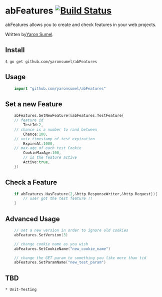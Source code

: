 # abFeatures [![Build Status](https://travis-ci.org/yaronsumel/abFeatures.svg?branch=master)](https://travis-ci.org/yaronsumel/abFeatures)

abFeatures allows you to create and check features in your web projects.

Written by[Yaron Sumel](http://sumel.me).

## Install

    $ go get github.com/yaronsumel/abFeatures

## Usage

```go
    import "github.com/yaronsumel/abFeatures"
```

## Set a new Feature

```go
	abFeatures.SetNewFeature(&abFeatures.TestFeature{
	// feature id
		TestId:2,
	// chance is a number to rand between
		Chance:100,
	// unix timestamp of test expiration
		ExpireAt:1000,
	// max-age of each test Cookie
		CookieMaxAge:100,
    	// is the feature active
		Active:true,
	})
```


## Check a Feature

```go
	if abFeatures.HasFeature(2,&http.ResponseWriter,&http.Request}){
		// user got the test feature !!
	}
```

## Advanced Usage


```go
    // set a new version in order to ignore old cookies
	abFeatures.SetVersion(3)

    // change cookie name as you wish
	abFeatures.SetCookieName("new_cookie_name")

    // change the GET param to something you like more than tid
	abFeatures.SetParamName("new_test_param")
```


## TBD

    * Unit-Testing
